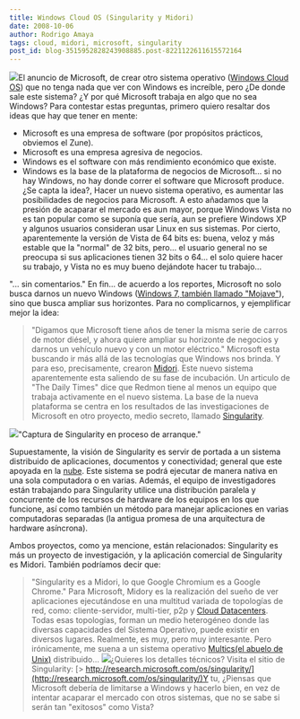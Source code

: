 ```yaml
---
title: Windows Cloud OS (Singularity y Midori)
date: 2008-10-06
author: Rodrigo Amaya
tags: cloud, midori, microsoft, singularity
post_id: blog-3515952828243908885.post-8221122611615572164
---
```


[![](http://1.bp.blogspot.com/_ayvorITawE4/SOo0Yt0qFkI/AAAAAAAABVA/1WZWbhuWsA0/s200/cloud_win.jpg)](http://1.bp.blogspot.com/_ayvorITawE4/SOo0Yt0qFkI/AAAAAAAABVA/1WZWbhuWsA0/s1600-h/cloud_win.jpg)El anuncio de Microsoft, de crear otro sistema operativo ([Windows Cloud OS](http://www.srbyte.com/2008/10/windows-cloud-os-el-anuncio.html)) que no tenga nada que ver con Windows es increíble, pero ¿De donde sale este sistema? ¿Y por qué Microsoft trabaja en algo que no sea Windows? Para contestar estas preguntas, primero quiero resaltar dos ideas que hay que tener en mente:
- Microsoft es una empresa de software (por propósitos prácticos, obviemos el Zune).
- Microsoft es una empresa agresiva de negocios.
- Windows es el software con más rendimiento económico que existe.
- Windows es la base de la plataforma de negocios de Microsoft... si no hay Windows, no hay donde correr el software que Microsoft produce.
¿Se capta la idea?, Hacer un nuevo sistema operativo, es aumentar las posibilidades de negocios para Microsoft. A esto añadamos que la presión de acaparar el mercado es aun mayor, porque Windows Vista no es tan popular como se suponía que sería, aun se prefiere Windows XP y algunos usuarios consideran usar Linux en sus sistemas. Por cierto, aparentemente la versión de Vista de 64 bits es: buena, veloz y más estable que la "normal" de 32 bits, pero... el usuario general no se preocupa si sus aplicaciones tienen 32 bits o 64... el solo quiere hacer su trabajo, y Vista no es muy bueno dejándote hacer tu trabajo...

"... sin comentarios." En fin... de acuerdo a los reportes, Microsoft no solo busca darnos un nuevo Windows ([Windows 7, también llamado "Mojave"](http://www.srbyte.com/2008/09/capturas-del-nuevo-windows-7.html)), sino que busca ampliar sus horizontes. Para no complicarnos, y ejemplificar mejor la idea:
> "Digamos que Microsoft tiene años de tener la
> misma serie de carros de motor diésel, y ahora quiere ampliar su horizonte de negocios y
> darnos un vehículo nuevo y con un motor eléctrico."
Microsoft esta buscando ir más allá de las tecnologías que Windows nos brinda. Y para eso, precisamente, crearon [Midori](http://en.wikipedia.org/wiki/Midori_%28operating_system%29). Este nuevo sistema aparentemente esta saliendo de su fase de incubación. Un articulo de "The Daily Times" dice que Redmon tiene al menos un equipo que trabaja activamente en el nuevo sistema. La base de la nueva plataforma se centra en los resultados de las investigaciones de Microsoft en otro proyecto, medio secreto, llamado [Singularity](http://en.wikipedia.org/wiki/Singularity_%28operating_system%29).

[![](http://3.bp.blogspot.com/_ayvorITawE4/SOozLv54E6I/AAAAAAAABU4/8kPmvQ7PQeU/s320/Singularity_v1.png)](http://3.bp.blogspot.com/_ayvorITawE4/SOozLv54E6I/AAAAAAAABU4/8kPmvQ7PQeU/s1600-h/Singularity_v1.png)"Captura de Singularity en proceso de arranque."

Supuestamente, la visión de Singularity es servir de portada a un sistema distribuido de aplicaciones, documentos y conectividad; general que este apoyada en la [nube](http://www.srbyte.com/2008/08/qu-es-cloud-computing.html). Este sistema se podrá ejecutar de manera nativa en una sola computadora o en varias. Además, el equipo de investigadores están trabajando para Singularity utilice una distribución paralela y concurrente de los recursos de hardware de los equipos en los que funcione, así como también un método para manejar aplicaciones en varias computadoras separadas (la antigua promesa de una arquitectura de hardware asíncrona).

Ambos proyectos, como ya mencione, están relacionados: Singularity es más un proyecto de investigación, y la aplicación comercial de Singularity es Midori. También podríamos decir que:

> "Singularity es a Midori, lo que Google Chromium es a Google
> Chrome."
Para Microsoft, Midory es la realización del sueño de ver aplicaciones ejecutándose en una multitud variada de topologías de red, como: cliente-servidor, multi-tier, p2p y [Cloud Datacenters](http://www.srbyte.com/2008/08/qu-es-cloud-computing.html). Todas esas topologías, forman un medio heterogéneo donde las diversas capacidades del Sistema Operativo, puede existir en diversos lugares. Realmente, es muy, pero muy interesante. Pero irónicamente, me suena a un sistema operativo [Multics(el abuelo de Unix)](http://www.multicians.org/) distribuido... [![](http://2.bp.blogspot.com/_ayvorITawE4/SOo1oahUm2I/AAAAAAAABVI/xrw_HxZ0t-Y/s320/multics-logo.jpg)](http://2.bp.blogspot.com/_ayvorITawE4/SOo1oahUm2I/AAAAAAAABVI/xrw_HxZ0t-Y/s1600-h/multics-logo.jpg)¿Quieres los detalles técnicos? Visita el sitio de Singularity: [> http://research.microsoft.com/os/singularity/](http://research.microsoft.com/os/singularity/)Y tu, ¿Piensas que Microsoft debería de limitarse a Windows y hacerlo bien, en vez de intentar acaparar el mercado con otros sistemas, que no se sabe si serán tan "exitosos" como Vista?